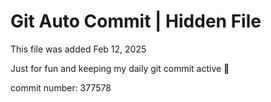 # Git Auto Commit | Hidden File

This file was added Feb 12, 2025

Just for fun and keeping my daily git commit active 🤪

commit number: 377578
